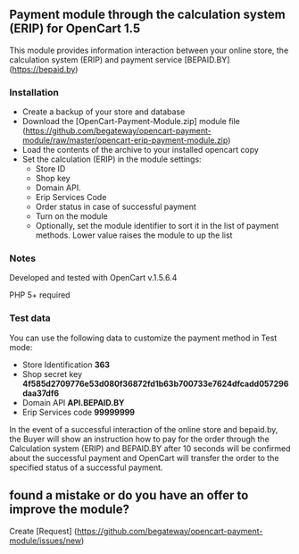 ## Payment module through the calculation system (ERIP) for OpenCart 1.5

This module provides information interaction between your online store, the calculation system (ERIP) and payment service [BEPAID.BY] (https://bepaid.by)

### Installation

* Create a backup of your store and database
* Download the [OpenCart-Payment-Module.zip] module file (https://github.com/begateway/opencart-payment-module/raw/master/opencart-erip-payment-module.zip)
* Load the contents of the archive to your installed opencart copy
* Set the calculation (ERIP) in the module settings:
  * Store ID
  * Shop key
  * Domain API.
  * Erip Services Code
  * Order status in case of successful payment
  * Turn on the module
  * Optionally, set the module identifier to sort it in the list of payment methods. Lower value raises the module to up the list

### Notes

Developed and tested with OpenCart v.1.5.6.4

PHP 5+ required

### Test data

You can use the following data to customize the payment method in
Test mode:

  * Store Identification __363__
  * Shop secret key __4f585d2709776e53d080f36872fd1b63b700733e7624dfcadd057296daa37df6__
  * Domain API __API.BEPAID.BY__
  * Erip Services code __99999999__

In the event of a successful interaction of the online store and bepaid.by, the Buyer will show an instruction how to pay for the order through the Calculation system (ERIP) and BEPAID.BY after 10 seconds will be confirmed about the successful payment and OpenCart will transfer the order to the specified status of a successful payment.

## found a mistake or do you have an offer to improve the module?

Create [Request] (https://github.com/begateway/opencart-payment-module/issues/new) 
